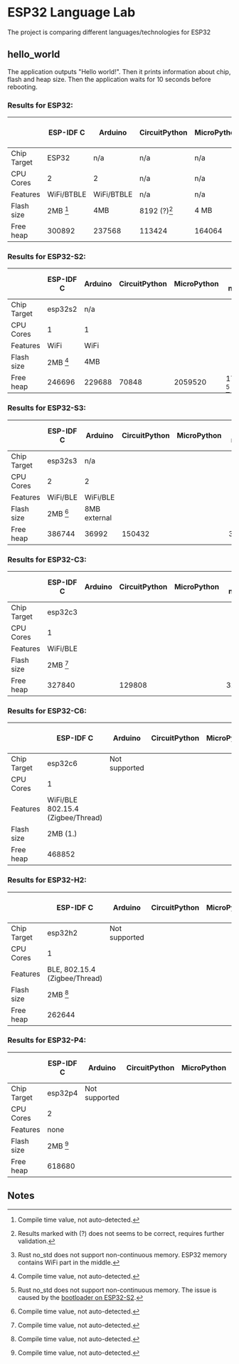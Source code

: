 # ESP32 Language Lab

The project is comparing different languages/technologies for ESP32

## hello_world

The application outputs "Hello world!". Then it prints information about chip, flash and heap size.
Then the application waits for 10 seconds before rebooting.

### Results for ESP32:

|             | ESP-IDF C  | Arduino    | CircuitPython | MicroPython | Rust no_std | Rust std | Toit |ESP-IDF ZIG |
|-------------|------------|------------|---------------|-------------|-------------|----------|------|------------|
| Chip Target | ESP32      | n/a        | n/a           | n/a         | n/a         |          | n/a  |            |
| CPU Cores   | 2          | 2          | n/a           | n/a         | n/a         |          | n/a  |            |
| Features    | WiFi/BTBLE | WiFi/BTBLE | n/a           | n/a         | n/a         |          | n/a  |            |
| Flash size  | 2MB [^1]   | 4MB        | 8192 (?)[^4]  | 4 MB        | n/a         |          | n/a  |            |
| Free heap   | 300892     | 237568     | 113424        | 164064      | 179200 [^2] | 296028   | n/a  |            |

### Results for ESP32-S2:

|             | ESP-IDF C  | Arduino    | CircuitPython | MicroPython | Rust no_std | Rust std | Toit |ESP-IDF ZIG |
|-------------|------------|------------|---------------|-------------|-------------|----------|------|------------|
| Chip Target | esp32s2    | n/a        |               |             |             |          |      |            |
| CPU Cores   | 1          | 1          |               |             |             |          |      |            |
| Features    | WiFi       | WiFi       |               |             |             |          |      |            |
| Flash size  | 2MB [^1]   | 4MB        |               |             |             |          |      |            |
| Free heap   | 246696     | 229688     | 70848         | 2059520     | 178176 [^3] | 246844   |      |            |


### Results for ESP32-S3:

|             | ESP-IDF C  | Arduino    | CircuitPython | MicroPython | Rust no_std | Rust std | Toit |ESP-IDF ZIG |
|-------------|------------|------------|---------------|-------------|-------------|----------|------|------------|
| Chip Target | esp32s3    | n/a        |               |             |             |          |      |            |
| CPU Cores   | 2          | 2          |               |             |             |          |      |            |
| Features    | WiFi/BLE   | WiFi/BLE   |               |             |             |          |      |            |
| Flash size  | 2MB [^1]   | 8MB external |             |             |             |          |      |            |
| Free heap   | 386744     | 36992      |  150432       |             |  332800     | 388016   |      |            |

### Results for ESP32-C3:

|             | ESP-IDF C  | Arduino    | CircuitPython | MicroPython | Rust no_std | Rust std | Toit |ESP-IDF ZIG |
|-------------|------------|------------|---------------|-------------|-------------|----------|------|------------|
| Chip Target | esp32c3    |            |               |             |             |          |      |            |
| CPU Cores   | 1          |            |               |             |             |          |      |            |
| Features    | WiFi/BLE   |            |               |             |             |          |      |            |
| Flash size  | 2MB [^1]   |            |               |             |             |          |      |            |
| Free heap   | 327840     |            | 129808        |             | 322556      | 327124   |      |            |

### Results for ESP32-C6:

|             | ESP-IDF C  | Arduino    | CircuitPython | MicroPython | Rust no_std | Rust std | Toit |ESP-IDF ZIG |
|-------------|------------|------------|---------------|-------------|-------------|----------|------|------------|
| Chip Target | esp32c6    | Not supported |            |             |             |          |      |            |
| CPU Cores   | 1          |            |               |             |             |          |      |            |
| Features    | WiFi/BLE 802.15.4 (Zigbee/Thread) | |   |             |             |          |      |            |
| Flash size  | 2MB (1.)   |            |               |             |             |          |      |            |
| Free heap   | 468852     |            |               |             | 440316      | 471068   |      |            |

### Results for ESP32-H2:

|             | ESP-IDF C  | Arduino    | CircuitPython | MicroPython | Rust no_std | Rust std | Toit |ESP-IDF ZIG |
|-------------|------------|------------|---------------|-------------|-------------|----------|------|------------|
| Chip Target | esp32h2    | Not supported |            |             |             |          |      |            |
| CPU Cores   | 1          |            |               |             |             |          |      |            |
| Features    | BLE, 802.15.4 (Zigbee/Thread)   |   |   |             |             |          |      |            |
| Flash size  | 2MB [^1]   |            |               |             |             |          |      |            |
| Free heap   | 262644     |            |               |             | 252924      | 265060   |      |            |

### Results for ESP32-P4:

|             | ESP-IDF C  | Arduino    | CircuitPython | MicroPython | Rust no_std | Rust std | Toit |ESP-IDF ZIG |
|-------------|------------|------------|---------------|-------------|-------------|----------|------|------------|
| Chip Target | esp32p4    | Not supported |            |             |             |          |      |            |
| CPU Cores   | 2          |            |               |             |             |          |      |            |
| Features    | none       |            |               |             |             |          |      |            |
| Flash size  | 2MB [^1]   |            |               |             |             |          |      |            |
| Free heap   | 618680     |            |               |             |             |          |      |            |


## Notes

[^1]: Compile time value, not auto-detected.
[^2]: Rust no_std does not support non-continuous memory. ESP32 memory contains WiFi part in the middle.
[^3]: Rust no_std does not support non-continuous memory. The issue is caused by the [bootloader on ESP32-S2](https://github.com/espressif/esp-idf/blob/5b1189570025ba027f2ff6c2d91f6ffff3809cc2/components/esp_system/ld/esp32s2/memory.ld.in#L41C27-L43).
[^4]: Results marked with (?) does not seems to be correct, requires further validation.


